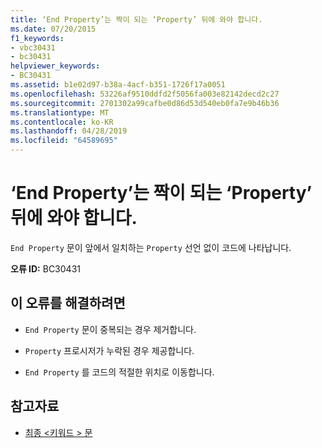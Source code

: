 ```yaml
---
title: ‘End Property’는 짝이 되는 ‘Property’ 뒤에 와야 합니다.
ms.date: 07/20/2015
f1_keywords:
- vbc30431
- bc30431
helpviewer_keywords:
- BC30431
ms.assetid: b1e02d97-b38a-4acf-b351-1726f17a0051
ms.openlocfilehash: 53226af9510ddfd2f5056fa003e82142decd2c27
ms.sourcegitcommit: 2701302a99cafbe0d86d53d540eb0fa7e9b46b36
ms.translationtype: MT
ms.contentlocale: ko-KR
ms.lasthandoff: 04/28/2019
ms.locfileid: "64589695"
---
```

# <a name="end-property-must-be-preceded-by-a-matching-property"></a>‘End Property’는 짝이 되는 ‘Property’ 뒤에 와야 합니다.
`End Property` 문이 앞에서 일치하는 `Property` 선언 없이 코드에 나타납니다.  
  
 **오류 ID:** BC30431  
  
## <a name="to-correct-this-error"></a>이 오류를 해결하려면  
  
- `End Property` 문이 중복되는 경우 제거합니다.  
  
- `Property` 프로시저가 누락된 경우 제공합니다.  
  
- `End Property` 를 코드의 적절한 위치로 이동합니다.  
  
## <a name="see-also"></a>참고자료

- [최종 \<키워드 > 문](../../visual-basic/language-reference/statements/end-keyword-statement.md)
